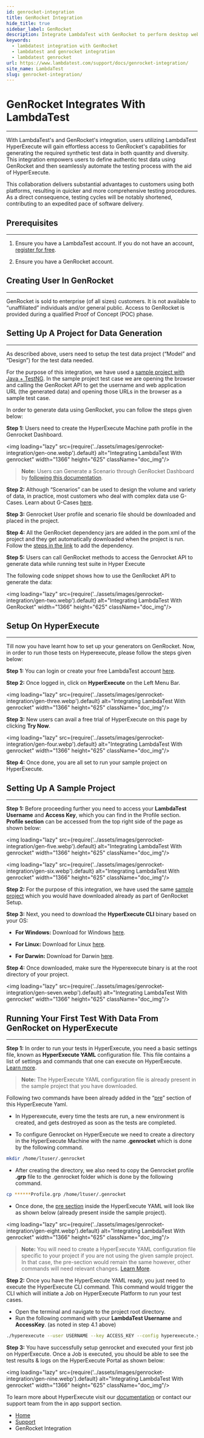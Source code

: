 ```yaml
---
id: genrocket-integration
title: GenRocket Integration
hide_title: true
sidebar_label: GenRocket
description: Integrate LambdaTest with GenRocket to perform desktop web, mobile web and native app testing across 3000+ real browsers, devices, and operating systems.
keywords:
  - lambdatest integration with GenRocket
  - lambdatest and genrocket integration 
  - lambdatest genrocket
url: https://www.lambdatest.com/support/docs/genrocket-integration/
site_name: LambdaTest
slug: genrocket-integration/
---
```


<script type="application/ld+json"
      dangerouslySetInnerHTML={{ __html: JSON.stringify({
       "@context": "https://schema.org",
        "@type": "BreadcrumbList",
        "itemListElement": [{
          "@type": "ListItem",
          "position": 1,
          "name": "Home",
          "item": "https://www.lambdatest.com"
        },{
          "@type": "ListItem",
          "position": 2,
          "name": "Support",
          "item": "https://www.lambdatest.com/support/docs/"
        },{
          "@type": "ListItem",
          "position": 3,
          "name": "GenRocket Integration",
          "item": "https://www.lambdatest.com/support/docs/genrocket-integration/"
        }]
      })
    }}
></script>

# GenRocket Integrates With LambdaTest
***

With LambdaTest's and GenRocket's integration, users utilizing LambdaTest HyperExecute will gain effortless access to GenRocket's capabilities for generating the required synthetic test data in both quantity and diversity. This integration empowers users to define authentic test data using GenRocket and then seamlessly automate the testing process with the aid of HyperExecute. 

This collaboration delivers substantial advantages to customers using both platforms, resulting in quicker and more comprehensive testing procedures. As a direct consequence, testing cycles will be notably shortened, contributing to an expedited pace of software delivery.

## Prerequisites
---

1. Ensure you have a LambdaTest account. If you do not have an account, [register for free](https://accounts.lambdatest.com/register).

2. Ensure you have a GenRocket account.

## Creating User In GenRocket
---

GenRocket is sold to enterprise (of all sizes) customers. It is not available to “unaffiliated” individuals and/or general public. Access to GenRocket is provided during a qualified Proof of Concept (POC) phase. 

## Setting Up A Project for Data Generation
---

As described above, users need to setup the test data project (“Model” and “Design”) for the test data needed. 

<!-- You can learn about data generation in detail [here](https://genrocket.freshdesk.com/support/solutions/19000103805). -->

For the purpose of this integration, we have used a [sample project with Java + TestNG](https://github.com/prateekLambda/GenRocket-HyperExecute-Sample). In the sample project test case we are opening the browser and calling the GenRocket API to get the username and web application URL (the generated data) and opening those URLs in the browser as a sample test case.  

In order to generate data using GenRocket, you can follow the steps given below:

**Step 1:** Users need to create the HyperExecute Machine path profile in the Genrocket Dashboard. 

<img loading="lazy" src={require('../assets/images/genrocket-integration/gen-one.webp').default} alt="Integrating LambdaTest With genrocket" width="1366" height="625" className="doc_img"/>

>**Note:** Users can Generate a Scenario through GenRocket Dashboard by [following this documentation](https://genrocket.freshdesk.com/support/solutions/folders/19000164896). 

**Step 2:** Although “Scenarios” can be used to design the volume and variety of data, in practice, most customers who deal with complex data use G-Cases. Learn about G-Cases [here](https://genrocket.freshdesk.com/support/solutions/folders/19000164899).

**Step 3:** Genrocket User profile and scenario file should be downloaded and placed in the project.

**Step 4:** All the GenRocket dependency jars are added in the pom.xml of the project and they get automatically downloaded when the project is run. Follow the [steps in the link](https://genrocket.freshdesk.com/support/solutions/articles/19000114946-how-to-integrate-genrocket-with-a-java-maven-project) to add the dependency. 


**Step 5:** Users can call GenRocket methods to access the Genrocket API to generate data while running test suite in Hyper Execute

The following code snippet shows how to use the GenRocket API to generate the data:

<img loading="lazy" src={require('../assets/images/genrocket-integration/gen-two.webp').default} alt="Integrating LambdaTest With GenRocket" width="1366" height="625" className="doc_img"/>


## Setup On HyperExecute
---

Till now you have learnt how to set up your generators on GenRocket. Now, in order to run those tests on Hyperexecute, please follow the steps given below:

**Step 1:** You can login or create your free LambdaTest account [here](https://accounts.lambdatest.com/login).

**Step 2:** Once logged in, click on **HyperExecute** on the Left Menu Bar.

 <img loading="lazy" src={require('../assets/images/genrocket-integration/gen-three.webp').default} alt="Integrating LambdaTest With genrocket" width="1366" height="625" className="doc_img"/>

**Step 3:** New users can avail a free trial of HyperExecute on this page by clicking **Try Now**.

 <img loading="lazy" src={require('../assets/images/genrocket-integration/gen-four.webp').default} alt="Integrating LambdaTest With genrocket" width="1366" height="625" className="doc_img"/>

**Step 4:** Once done, you are all set to run your sample project on HyperExecute.

## Setting Up A Sample Project 
---

**Step 1:** Before proceeding further you need to access your **LambdaTest Username** and **Access Key**, which you can find in the Profile section. **Profile section** can be accessed from the top right side of the page as shown below: 

<img loading="lazy" src={require('../assets/images/genrocket-integration/gen-five.webp').default} alt="Integrating LambdaTest With genrocket" width="1366" height="625" className="doc_img"/>

<img loading="lazy" src={require('../assets/images/genrocket-integration/gen-six.webp').default} alt="Integrating LambdaTest With genrocket" width="1366" height="625" className="doc_img"/>

**Step 2:** For the purpose of this integration, we have used the same [sample project](https://github.com/prateekLambda/GenRocket-HyperExecute-Sample) which you would have downloaded already as part of GenRocket Setup.

**Step 3:** Next, you need to download the **HyperExecute CLI** binary based on your OS:

* **For Windows:** Download for Windows [here](https://downloads.lambdatest.com/hyperexecute/windows/hyperexecute.exe).

* **For Linux:** Download for Linux [here](https://downloads.lambdatest.com/hyperexecute/linux/hyperexecute).

* **For Darwin:** Download for Darwin [here](https://downloads.lambdatest.com/hyperexecute/darwin/hyperexecute).

**Step 4:** Once downloaded, make sure the Hyperexecute binary is at the root directory of your project.

<img loading="lazy" src={require('../assets/images/genrocket-integration/gen-seven.webp').default} alt="Integrating LambdaTest With genrocket" width="1366" height="625" className="doc_img"/>


## Running Your First Test With Data From GenRocket on HyperExecute
---

**Step 1:** In order to run your tests in HyperExecute, you need a basic settings file, known as **HyperExecute YAML** configuration file. This file contains a list of settings and commands that one can execute on HyperExecute. [Learn more](https://www.lambdatest.com/support/docs/deep-dive-into-hyperexecute-yaml/).

>**Note:** The HyperExecute YAML configuration file is already present in the sample project that you have downloaded.

Following two commands have been already added in the “[pre](https://www.lambdatest.com/support/docs/deep-dive-into-hyperexecute-yaml/#14-predirectives-or-pre)” section of this HyperExecute Yaml.

* In Hyperexecute, every time the tests are run, a new environment is created, and gets destroyed as soon as the tests are completed. 

* To configure Genrocket on HyperExecute we need to create a directory in the HyperExecute Machine with the name **.genrocket** which is done by the following command. 

```bash
mkdir /home/ltuser/.genrocket
```

* After creating the directory, we also need to copy the Genrocket profile **.grp** file to the .genrocket folder which is done by the following command.

```bash
cp ******Profile.grp /home/ltuser/.genrocket
```

* Once done, the [pre section](https://www.lambdatest.com/support/docs/deep-dive-into-hyperexecute-yaml/#14-predirectives-or-pre) inside the HyperExecute YAML will look like as shown below (already present inside the sample project).

<img loading="lazy" src={require('../assets/images/genrocket-integration/gen-eight.webp').default} alt="Integrating LambdaTest With genrocket" width="1366" height="625" className="doc_img"/>

>**Note:** You will need to create a HyperExecute YAML configuration file specific to your project if you are not using the given sample project. In that case, the pre-section would remain the same however, other commands will need relevant changes. [Learn More](https://www.lambdatest.com/support/docs/deep-dive-into-hyperexecute-yaml/).

**Step 2:** Once you have the HyperExecute YAML ready, you just need to execute the HyperExecute CLI command. This command would trigger the CLI which will initiate a Job on HyperExecute Platform to run your test cases.

* Open the terminal and navigate to the project root directory.
* Run the following command with your **LambdaTest Username** and **AccessKey**. (as noted in step 4.1 above)

```bash
./hyperexecute --user USERNAME --key ACCESS_KEY --config hyperexecute.yaml
```

**Step 3:** You have successfully setup genrocket and executed your first job on HyperExecute. Once a Job is executed, you should be able to see the test results & logs on the HyperExecute Portal as shown below:

<img loading="lazy" src={require('../assets/images/genrocket-integration/gen-nine.webp').default} alt="Integrating LambdaTest With genrocket" width="1366" height="625" className="doc_img"/>

To learn more about HyperExecute visit our [documentation](https://www.lambdatest.com/support/docs/getting-started-with-hyperexecute/) or contact our support team from the in app support section.

<nav aria-label="breadcrumbs">
  <ul className="breadcrumbs">
    <li className="breadcrumbs__item">
      <a className="breadcrumbs__link" href="https://www.lambdatest.com">
        Home
      </a>
    </li>
    <li className="breadcrumbs__item">
      <a className="breadcrumbs__link" target="_self" href="https://www.lambdatest.com/support/docs/">
        Support
      </a>
    </li>
    <li className="breadcrumbs__item breadcrumbs__item--active">
      <span className="breadcrumbs__link">
        GenRocket Integration
      </span>
    </li>
  </ul>
</nav>
